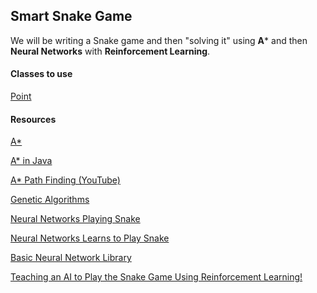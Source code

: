 ## Smart Snake Game

We will be writing a Snake game and then "solving it" using **A*** and then **Neural
Networks** with **Reinforcement Learning**.

#### Classes to use

[Point](https://docs.oracle.com/javase/8/docs/api/java/awt/Point.html)

#### Resources

[A*](https://en.wikipedia.org/wiki/A*_search_algorithm)

[A* in Java](https://codegym.cc/groups/posts/a-search-algorithm-in-java)

[A* Path Finding (YouTube)](https://www.youtube.com/watch?v=-L-WgKMFuhE)

[Genetic Algorithms](https://en.wikipedia.org/wiki/Genetic_algorithm)

[Neural Networks Playing Snake](https://blog.devgenius.io/i-finally-made-a-neural-network-that-learns-snake-in-python-4ba9f3975783)

[Neural Networks Learns to Play Snake](https://www.youtube.com/watch?v=zIkBYwdkuTk)

[Basic Neural Network Library](https://github.com/kim-marcel/basic_neural_network)

[Teaching an AI to Play the Snake Game Using Reinforcement Learning!](https://medium.com/@nancy.q.zhou/teaching-an-ai-to-play-the-snake-game-using-reinforcement-learning-6d2a6e8f3b1c)
